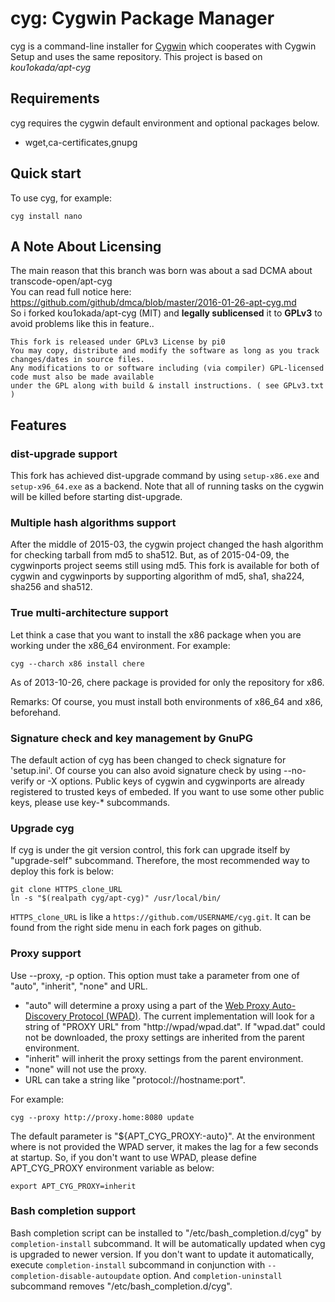 # cyg: Cygwin Package Manager

cyg is a command-line installer for [Cygwin](http://cygwin.com/) which cooperates with Cygwin Setup and uses the same repository. 
This project is based on *kou1okada/apt-cyg*  

## Requirements

cyg requires the cygwin default environment and optional packages below.

* wget,ca-certificates,gnupg

## Quick start

To use cyg, for example:

    cyg install nano

## A Note About Licensing

The main reason that this branch was born was about a sad DCMA about transcode-open/apt-cyg  
You can read full notice here: https://github.com/github/dmca/blob/master/2016-01-26-apt-cyg.md  
So i forked kou1okada/apt-cyg (MIT) and **legally sublicensed** it to **GPLv3** to avoid problems like this in feature.. 
  
```
This fork is released under GPLv3 License by pi0
You may copy, distribute and modify the software as long as you track changes/dates in source files.
Any modifications to or software including (via compiler) GPL-licensed code must also be made available
under the GPL along with build & install instructions. ( see GPLv3.txt )
```

## Features

### dist-upgrade support

This fork has achieved dist-upgrade command by using `setup-x86.exe` and `setup-x96_64.exe` as a backend.
Note that all of running tasks on the cygwin will be killed before starting dist-upgrade.

### Multiple hash algorithms support

After the middle of 2015-03, the cygwin project changed the hash algorithm for checking tarball from md5 to sha512.
But, as of 2015-04-09, the cygwinports project seems still using md5.
This fork is available for both of cygwin and cygwinports by supporting algorithm of md5, sha1, sha224, sha256 and sha512.

### True multi-architecture support

Let think a case that you want to install the x86 package when you are working under the x86_64 environment.
For example:

    cyg --charch x86 install chere

As of 2013-10-26, chere package is provided for only the repository for x86.

Remarks:
Of course, you must install both environments of x86_64 and x86, beforehand.

### Signature check and key management by GnuPG

The default action of cyg has been changed to check signature for 'setup.ini'.
Of course you can also avoid signature check by using --no-verify or -X options.
Public keys of cygwin and cygwinports are already registered to trusted keys of embeded.
If you want to use some other public keys, please use key-* subcommands.

### Upgrade cyg

If cyg is under the git version control, this fork can upgrade itself by "upgrade-self" subcommand.
Therefore, the most recommended way to deploy this fork is below:

    git clone HTTPS_clone_URL
    ln -s "$(realpath cyg/apt-cyg)" /usr/local/bin/

`HTTPS_clone_URL` is like a `https://github.com/USERNAME/cyg.git`.
It can be found from the right side menu in each fork pages on github.
    
### Proxy support

Use --proxy, -p option.
This option must take a parameter from one of "auto", "inherit", "none" and URL.

* "auto" will determine a proxy using a part of the [Web Proxy Auto-Discovery Protocol (WPAD)](http://en.wikipedia.org/wiki/Web_Proxy_Autodiscovery_Protocol).
The current implementation will look for a string of "PROXY URL" from "http://wpad/wpad.dat".
If "wpad.dat" could not be downloaded, the proxy settings are inherited from the parent environment.
* "inherit" will inherit the proxy settings from the parent environment.
* "none" will not use the proxy.
* URL can take a string like "protocol://hostname:port".

For example:

    cyg --proxy http://proxy.home:8080 update

The default parameter is "${APT\_CYG\_PROXY:-auto}".
At the environment where is not provided the WPAD server, it makes the lag for a few seconds at startup.
So, if you don't want to use WPAD, please define APT\_CYG\_PROXY environment variable as below:

    export APT_CYG_PROXY=inherit

### Bash completion support

Bash completion script can be installed  to "/etc/bash_completion.d/cyg" by `completion-install` subcommand.
It will be automatically updated when cyg is upgraded to newer version.
If you don't want to update it automatically, execute `completion-install` subcommand in conjunction with `--completion-disable-autoupdate` option. And `completion-uninstall` subcommand removes "/etc/bash_completion.d/cyg".
